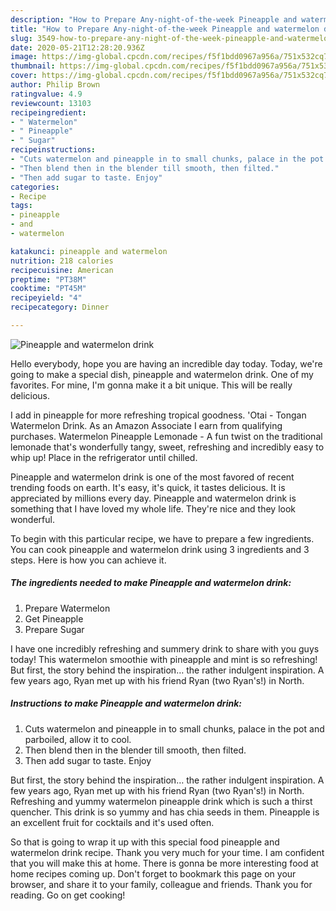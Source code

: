 ```yaml
---
description: "How to Prepare Any-night-of-the-week Pineapple and watermelon drink"
title: "How to Prepare Any-night-of-the-week Pineapple and watermelon drink"
slug: 3549-how-to-prepare-any-night-of-the-week-pineapple-and-watermelon-drink
date: 2020-05-21T12:28:20.936Z
image: https://img-global.cpcdn.com/recipes/f5f1bdd0967a956a/751x532cq70/pineapple-and-watermelon-drink-recipe-main-photo.jpg
thumbnail: https://img-global.cpcdn.com/recipes/f5f1bdd0967a956a/751x532cq70/pineapple-and-watermelon-drink-recipe-main-photo.jpg
cover: https://img-global.cpcdn.com/recipes/f5f1bdd0967a956a/751x532cq70/pineapple-and-watermelon-drink-recipe-main-photo.jpg
author: Philip Brown
ratingvalue: 4.9
reviewcount: 13103
recipeingredient:
- " Watermelon"
- " Pineapple"
- " Sugar"
recipeinstructions:
- "Cuts watermelon and pineapple in to small chunks, palace in the pot and parboiled, allow it to cool."
- "Then blend then in the blender till smooth, then filted."
- "Then add sugar to taste. Enjoy"
categories:
- Recipe
tags:
- pineapple
- and
- watermelon

katakunci: pineapple and watermelon 
nutrition: 218 calories
recipecuisine: American
preptime: "PT38M"
cooktime: "PT45M"
recipeyield: "4"
recipecategory: Dinner

---
```



![Pineapple and watermelon drink](https://img-global.cpcdn.com/recipes/f5f1bdd0967a956a/751x532cq70/pineapple-and-watermelon-drink-recipe-main-photo.jpg)

Hello everybody, hope you are having an incredible day today. Today, we're going to make a special dish, pineapple and watermelon drink. One of my favorites. For mine, I'm gonna make it a bit unique. This will be really delicious.

I add in pineapple for more refreshing tropical goodness. &#39;Otai - Tongan Watermelon Drink. As an Amazon Associate I earn from qualifying purchases. Watermelon Pineapple Lemonade - A fun twist on the traditional lemonade that&#39;s wonderfully tangy, sweet, refreshing and incredibly easy to whip up! Place in the refrigerator until chilled.

Pineapple and watermelon drink is one of the most favored of recent trending foods on earth. It's easy, it's quick, it tastes delicious. It is appreciated by millions every day. Pineapple and watermelon drink is something that I have loved my whole life. They're nice and they look wonderful.


To begin with this particular recipe, we have to prepare a few ingredients. You can cook pineapple and watermelon drink using 3 ingredients and 3 steps. Here is how you can achieve it.

<!--inarticleads1-->

##### The ingredients needed to make Pineapple and watermelon drink:

1. Prepare  Watermelon
1. Get  Pineapple
1. Prepare  Sugar


I have one incredibly refreshing and summery drink to share with you guys today! This watermelon smoothie with pineapple and mint is so refreshing! But first, the story behind the inspiration… the rather indulgent inspiration. A few years ago, Ryan met up with his friend Ryan (two Ryan&#39;s!) in North. 

<!--inarticleads2-->

##### Instructions to make Pineapple and watermelon drink:

1. Cuts watermelon and pineapple in to small chunks, palace in the pot and parboiled, allow it to cool.
1. Then blend then in the blender till smooth, then filted.
1. Then add sugar to taste. Enjoy


But first, the story behind the inspiration… the rather indulgent inspiration. A few years ago, Ryan met up with his friend Ryan (two Ryan&#39;s!) in North. Refreshing and yummy watermelon pineapple drink which is such a thirst quencher. This drink is so yummy and has chia seeds in them. Pineapple is an excellent fruit for cocktails and it&#39;s used often. 

So that is going to wrap it up with this special food pineapple and watermelon drink recipe. Thank you very much for your time. I am confident that you will make this at home. There is gonna be more interesting food at home recipes coming up. Don't forget to bookmark this page on your browser, and share it to your family, colleague and friends. Thank you for reading. Go on get cooking!
